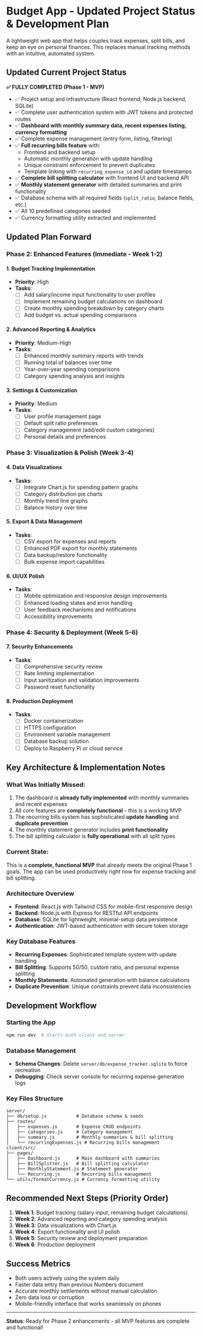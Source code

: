 # Budget App - Updated Project Status & Development Plan

A lightweight web app that helps couples track expenses, split bills, and keep an eye on personal finances. This replaces manual tracking methods with an intuitive, automated system.

## Updated Current Project Status

**✅ FULLY COMPLETED (Phase 1 - MVP)**
- ✅ Project setup and infrastructure (React frontend, Node.js backend, SQLite)
- ✅ Complete user authentication system with JWT tokens and protected routes
- ✅ **Dashboard with monthly summary data, recent expenses listing, currency formatting**
- ✅ Complete expense management (entry form, listing, filtering)
- ✅ **Full recurring bills feature** with:
  - Frontend and backend setup
  - Automatic monthly generation with update handling
  - Unique constraint enforcement to prevent duplicates
  - Template linking with `recurring_expense_id` and update timestamps
- ✅ **Complete bill splitting calculator** with frontend UI and backend API
- ✅ **Monthly statement generator** with detailed summaries and print functionality
- ✅ Database schema with all required fields (`split_ratio`, balance fields, etc.)
- ✅ All 10 predefined categories seeded
- ✅ Currency formatting utility extracted and implemented

## Updated Plan Forward

### **Phase 2: Enhanced Features (Immediate - Week 1-2)**

#### **1. Budget Tracking Implementation**
- **Priority**: High
- **Tasks**:
  - [ ] Add salary/income input functionality to user profiles
  - [ ] Implement remaining budget calculations on dashboard
  - [ ] Create monthly spending breakdown by category charts
  - [ ] Add budget vs. actual spending comparisons

#### **2. Advanced Reporting & Analytics**
- **Priority**: Medium-High
- **Tasks**:
  - [ ] Enhanced monthly summary reports with trends
  - [ ] Running total of balances over time
  - [ ] Year-over-year spending comparisons
  - [ ] Category spending analysis and insights

#### **3. Settings & Customization**
- **Priority**: Medium
- **Tasks**:
  - [ ] User profile management page
  - [ ] Default split ratio preferences
  - [ ] Category management (add/edit custom categories)
  - [ ] Personal details and preferences

### **Phase 3: Visualization & Polish (Week 3-4)**

#### **4. Data Visualizations**
- **Tasks**:
  - [ ] Integrate Chart.js for spending pattern graphs
  - [ ] Category distribution pie charts
  - [ ] Monthly trend line graphs
  - [ ] Balance history over time

#### **5. Export & Data Management**
- **Tasks**:
  - [ ] CSV export for expenses and reports
  - [ ] Enhanced PDF export for monthly statements
  - [ ] Data backup/restore functionality
  - [ ] Bulk expense import capabilities

#### **6. UI/UX Polish**
- **Tasks**:
  - [ ] Mobile optimization and responsive design improvements
  - [ ] Enhanced loading states and error handling
  - [ ] User feedback mechanisms and notifications
  - [ ] Accessibility improvements

### **Phase 4: Security & Deployment (Week 5-6)**

#### **7. Security Enhancements**
- **Tasks**:
  - [ ] Comprehensive security review
  - [ ] Rate limiting implementation
  - [ ] Input sanitization and validation improvements
  - [ ] Password reset functionality

#### **8. Production Deployment**
- **Tasks**:
  - [ ] Docker containerization
  - [ ] HTTPS configuration
  - [ ] Environment variable management
  - [ ] Database backup solution
  - [ ] Deploy to Raspberry Pi or cloud service

## Key Architecture & Implementation Notes

### **What Was Initially Missed:**
1. The dashboard is **already fully implemented** with monthly summaries and recent expenses
2. All core features are **completely functional** - this is a working MVP
3. The recurring bills system has sophisticated **update handling** and **duplicate prevention**
4. The monthly statement generator includes **print functionality**
5. The bill splitting calculator is **fully operational** with all split types

### **Current State:** 
This is a **complete, functional MVP** that already meets the original Phase 1 goals. The app can be used productively right now for expense tracking and bill splitting.

### **Architecture Overview**
- **Frontend**: React.js with Tailwind CSS for mobile-first responsive design
- **Backend**: Node.js with Express for RESTful API endpoints
- **Database**: SQLite for lightweight, minimal-setup data persistence
- **Authentication**: JWT-based authentication with secure token storage

### **Key Database Features**
- **Recurring Expenses**: Sophisticated template system with update handling
- **Bill Splitting**: Supports 50/50, custom ratio, and personal expense splitting
- **Monthly Statements**: Automated generation with balance calculations
- **Duplicate Prevention**: Unique constraints prevent data inconsistencies

## Development Workflow

### **Starting the App**
```bash
npm run dev  # Starts both client and server
```

### **Database Management**
- **Schema Changes**: Delete `server/db/expense_tracker.sqlite` to force recreation
- **Debugging**: Check server console for recurring expense generation logs

### **Key Files Structure**
```
server/
├── db/setup.js           # Database schema & seeds
├── routes/
│   ├── expenses.js       # Expense CRUD endpoints
│   ├── categories.js     # Category management
│   ├── summary.js        # Monthly summaries & bill splitting
│   └── recurringExpenses.js # Recurring bills management
client/src/
├── pages/
│   ├── Dashboard.js      # Main dashboard with summaries
│   ├── BillSplitter.js   # Bill splitting calculator
│   ├── MonthlyStatement.js # Statement generator
│   └── Recurring.js      # Recurring bills management
└── utils/formatCurrency.js # Currency formatting utility
```

## Recommended Next Steps (Priority Order)

1. **Week 1**: Budget tracking (salary input, remaining budget calculations)
2. **Week 2**: Advanced reporting and category spending analysis  
3. **Week 3**: Data visualizations with Chart.js
4. **Week 4**: Export functionality and UI polish
5. **Week 5**: Security review and deployment preparation
6. **Week 6**: Production deployment

## Success Metrics
- Both users actively using the system daily
- Faster data entry than previous Numbers document
- Accurate monthly settlements without manual calculation
- Zero data loss or corruption
- Mobile-friendly interface that works seamlessly on phones

---

**Status**: Ready for Phase 2 enhancements - all MVP features are complete and functional!
